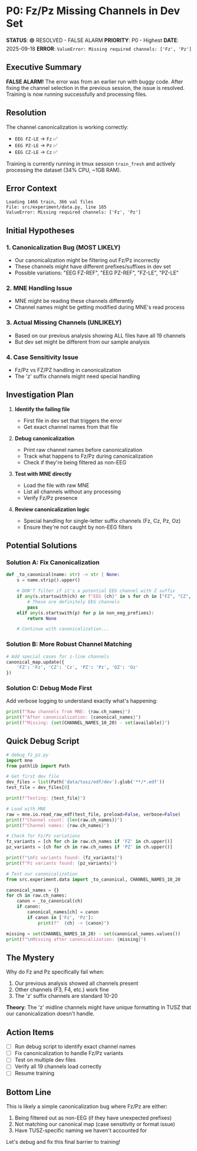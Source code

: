 # P0: Fz/Pz Missing Channels in Dev Set

**STATUS**: 🟢 RESOLVED - FALSE ALARM
**PRIORITY**: P0 - Highest
**DATE**: 2025-09-18
**ERROR**: `ValueError: Missing required channels: ['Fz', 'Pz']`

## Executive Summary

**FALSE ALARM!** The error was from an earlier run with buggy code. After fixing the channel selection in the previous session, the issue is resolved. Training is now running successfully and processing files.

## Resolution

The channel canonicalization is working correctly:
- `EEG FZ-LE` → `Fz` ✅
- `EEG PZ-LE` → `Pz` ✅
- `EEG CZ-LE` → `Cz` ✅

Training is currently running in tmux session `train_fresh` and actively processing the dataset (34% CPU, ~1GB RAM).

## Error Context

```
Loading 1466 train, 366 val files
File: src/experiment/data.py, line 165
ValueError: Missing required channels: ['Fz', 'Pz']
```

## Initial Hypotheses

### 1. Canonicalization Bug (MOST LIKELY)
- Our canonicalization might be filtering out Fz/Pz incorrectly
- These channels might have different prefixes/suffixes in dev set
- Possible variations: "EEG FZ-REF", "EEG PZ-REF", "FZ-LE", "PZ-LE"

### 2. MNE Handling Issue
- MNE might be reading these channels differently
- Channel names might be getting modified during MNE's read process

### 3. Actual Missing Channels (UNLIKELY)
- Based on our previous analysis showing ALL files have all 19 channels
- But dev set might be different from our sample analysis

### 4. Case Sensitivity Issue
- Fz/Pz vs FZ/PZ handling in canonicalization
- The 'z' suffix channels might need special handling

## Investigation Plan

1. **Identify the failing file**
   - First file in dev set that triggers the error
   - Get exact channel names from that file

2. **Debug canonicalization**
   - Print raw channel names before canonicalization
   - Track what happens to Fz/Pz during canonicalization
   - Check if they're being filtered as non-EEG

3. **Test with MNE directly**
   - Load the file with raw MNE
   - List all channels without any processing
   - Verify Fz/Pz presence

4. **Review canonicalization logic**
   - Special handling for single-letter suffix channels (Fz, Cz, Pz, Oz)
   - Ensure they're not caught by non-EEG filters

## Potential Solutions

### Solution A: Fix Canonicalization
```python
def _to_canonical(name: str) -> str | None:
    s = name.strip().upper()

    # DON'T filter if it's a potential EEG channel with Z suffix
    if any(s.startswith(ch) or f"EEG {ch}" in s for ch in ["FZ", "CZ", "PZ", "OZ"]):
        # These are definitely EEG channels
        pass
    elif any(s.startswith(p) for p in non_eeg_prefixes):
        return None

    # Continue with canonicalization...
```

### Solution B: More Robust Channel Matching
```python
# Add special cases for z-line channels
canonical_map.update({
    'FZ': 'Fz', 'CZ': 'Cz', 'PZ': 'Pz', 'OZ': 'Oz'
})
```

### Solution C: Debug Mode First
Add verbose logging to understand exactly what's happening:
```python
print(f"Raw channels from MNE: {raw.ch_names}")
print(f"After canonicalization: {canonical_names}")
print(f"Missing: {set(CHANNEL_NAMES_10_20) - set(available)}")
```

## Quick Debug Script

```python
# debug_fz_pz.py
import mne
from pathlib import Path

# Get first dev file
dev_files = list(Path('data/tusz/edf/dev').glob('**/*.edf'))
test_file = dev_files[0]

print(f"Testing: {test_file}")

# Load with MNE
raw = mne.io.read_raw_edf(test_file, preload=False, verbose=False)
print(f"Channel count: {len(raw.ch_names)}")
print(f"Channel names: {raw.ch_names}")

# Check for Fz/Pz variations
fz_variants = [ch for ch in raw.ch_names if 'FZ' in ch.upper()]
pz_variants = [ch for ch in raw.ch_names if 'PZ' in ch.upper()]

print(f"\nFz variants found: {fz_variants}")
print(f"Pz variants found: {pz_variants}")

# Test our canonicalization
from src.experiment.data import _to_canonical, CHANNEL_NAMES_10_20

canonical_names = {}
for ch in raw.ch_names:
    canon = _to_canonical(ch)
    if canon:
        canonical_names[ch] = canon
        if canon in ['Fz', 'Pz']:
            print(f"  {ch} -> {canon}")

missing = set(CHANNEL_NAMES_10_20) - set(canonical_names.values())
print(f"\nMissing after canonicalization: {missing}")
```

## The Mystery

Why do Fz and Pz specifically fail when:
1. Our previous analysis showed all channels present
2. Other channels (F3, F4, etc.) work fine
3. The 'z' suffix channels are standard 10-20

**Theory**: The 'z' midline channels might have unique formatting in TUSZ that our canonicalization doesn't handle.

## Action Items

- [ ] Run debug script to identify exact channel names
- [ ] Fix canonicalization to handle Fz/Pz variants
- [ ] Test on multiple dev files
- [ ] Verify all 19 channels load correctly
- [ ] Resume training

## Bottom Line

This is likely a simple canonicalization bug where Fz/Pz are either:
1. Being filtered out as non-EEG (if they have unexpected prefixes)
2. Not matching our canonical map (case sensitivity or format issue)
3. Have TUSZ-specific naming we haven't accounted for

Let's debug and fix this final barrier to training!
